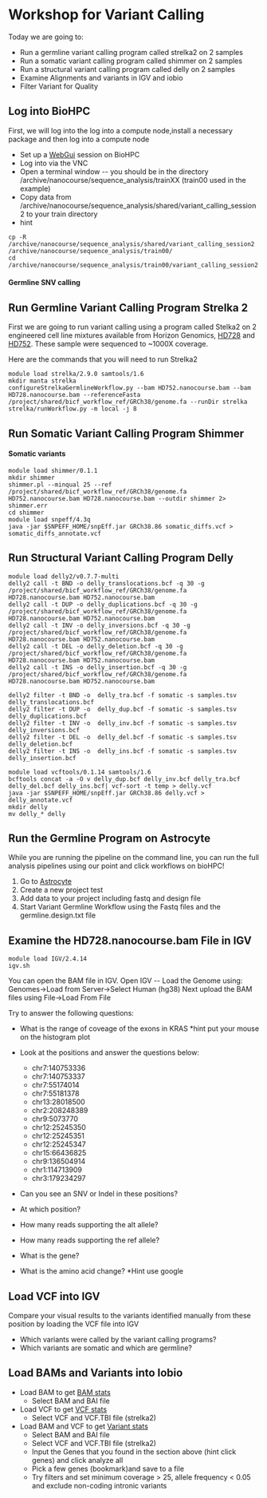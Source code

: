 # Workshop for Variant Calling

Today we are going to:

* Run a germline variant calling program called strelka2 on 2 samples
* Run a somatic variant calling program called shimmer on 2 samples
* Run a structural variant calling program called delly on 2 samples
* Examine Alignments and variants in IGV and iobio
* Filter Variant for Quality

## Log into BioHPC
First, we will log into the log into a compute node,install a necessary package and then log into a compute node

* Set up a [WebGui](https://portal.biohpc.swmed.edu/terminal/webgui) session on BioHPC
* Log into via the VNC
* Open a terminal window -- you should be in the directory /archive/nanocourse/sequence_analysis/trainXX (train00 used in the example)
* Copy data from /archive/nanocourse/sequence_analysis/shared/variant_calling_session2 to your train directory
* hint 

~~~~
cp -R /archive/nanocourse/sequence_analysis/shared/variant_calling_session2 /archive/nanocourse/sequence_analysis/train00/
cd /archive/nanocourse/sequence_analysis/train00/variant_calling_session2
~~~~

#### Germline SNV calling

## Run Germline Variant Calling Program Strelka 2

First we are going to run variant calling using a program called Stelka2 on 2 engineered cell line mixtures available from Horizon Genomics, [HD728](https://www.horizondiscovery.com/tru-q-1-5-tier-reference-standard-hd728) and [HD752](https://www.horizondiscovery.com/tru-q-0-100-wildtype-reference-standard-hd752).  These sample were sequenced to ~1000X coverage.

Here are the commands that you will need to run Strelka2

~~~~
module load strelka/2.9.0 samtools/1.6
mkdir manta strelka
configureStrelkaGermlineWorkflow.py --bam HD752.nanocourse.bam --bam HD728.nanocourse.bam --referenceFasta /project/shared/bicf_workflow_ref/GRCh38/genome.fa --runDir strelka
strelka/runWorkflow.py -m local -j 8
~~~~


## Run Somatic Variant Calling Program Shimmer

#### Somatic variants

~~~~
module load shimmer/0.1.1
mkdir shimmer
shimmer.pl --minqual 25 --ref /project/shared/bicf_workflow_ref/GRCh38/genome.fa HD752.nanocourse.bam HD728.nanocourse.bam --outdir shimmer 2> shimmer.err
cd shimmer
module load snpeff/4.3q
java -jar $SNPEFF_HOME/snpEff.jar GRCh38.86 somatic_diffs.vcf > somatic_diffs_annotate.vcf
~~~~


## Run Structural Variant Calling Program Delly

~~~~
module load delly2/v0.7.7-multi
delly2 call -t BND -o delly_translocations.bcf -q 30 -g /project/shared/bicf_workflow_ref/GRCh38/genome.fa HD728.nanocourse.bam HD752.nanocourse.bam
delly2 call -t DUP -o delly_duplications.bcf -q 30 -g /project/shared/bicf_workflow_ref/GRCh38/genome.fa HD728.nanocourse.bam HD752.nanocourse.bam
delly2 call -t INV -o delly_inversions.bcf -q 30 -g /project/shared/bicf_workflow_ref/GRCh38/genome.fa HD728.nanocourse.bam HD752.nanocourse.bam
delly2 call -t DEL -o delly_deletion.bcf -q 30 -g /project/shared/bicf_workflow_ref/GRCh38/genome.fa HD728.nanocourse.bam HD752.nanocourse.bam
delly2 call -t INS -o delly_insertion.bcf -q 30 -g /project/shared/bicf_workflow_ref/GRCh38/genome.fa HD728.nanocourse.bam HD752.nanocourse.bam
~~~~
~~~~
delly2 filter -t BND -o  delly_tra.bcf -f somatic -s samples.tsv delly_translocations.bcf
delly2 filter -t DUP -o  delly_dup.bcf -f somatic -s samples.tsv delly_duplications.bcf
delly2 filter -t INV -o  delly_inv.bcf -f somatic -s samples.tsv delly_inversions.bcf
delly2 filter -t DEL -o  delly_del.bcf -f somatic -s samples.tsv delly_deletion.bcf
delly2 filter -t INS -o  delly_ins.bcf -f somatic -s samples.tsv delly_insertion.bcf

module load vcftools/0.1.14 samtools/1.6
bcftools concat -a -O v delly_dup.bcf delly_inv.bcf delly_tra.bcf delly_del.bcf delly_ins.bcf| vcf-sort -t temp > delly.vcf
java -jar $SNPEFF_HOME/snpEff.jar GRCh38.86 delly.vcf > delly_annotate.vcf
mkdir delly
mv delly_* delly
~~~~

## Run the Germline Program on Astrocyte

While you are running the pipeline on the command line, you can run the full analysis pipelines using our point and click workflows on bioHPC!

1. Go to [Astrocyte](https://astrocyte.biohpc.swmed.edu)
2. Create a new project test
3. Add data to your project including fastq and design file
4. Start Variant Germline Workflow using the Fastq files and the germline.design.txt file



## Examine the HD728.nanocourse.bam File in IGV

~~~~
module load IGV/2.4.14
igv.sh 
~~~~

You can open the BAM file in IGV.  Open IGV -- Load the Genome using: Genomes->Load from Server->Select Human (hg38)
Next upload the BAM files using File->Load From File

Try to answer the following questions:

* What is the range of coveage of the exons in KRAS *hint put your mouse on the histogram plot
* Look at the positions and answer the questions below:
    * chr7:140753336
    * chr7:140753337
    * chr7:55174014
    * chr7:55181378
    * chr13:28018500
    * chr2:208248389
    * chr9:5073770
    * chr12:25245350
    * chr12:25245351
    * chr12:25245347
    * chr15:66436825
    * chr9:136504914
    * chr1:114713909
    * chr3:179234297

* Can you see an SNV or Indel in these positions?
* At which position?
* How many reads supporting the alt allele?
* How many reads supporting the ref allele?
* What is the gene?
* What is the amino acid change? *Hint use google


## Load VCF into IGV

Compare your visual results to the variants identified manually from these position by loading the VCF file into IGV

* Which variants were called by the variant calling programs?
* Which variants are somatic and which are germline?

## Load BAMs and Variants into Iobio

* Load BAM to get [BAM stats](bam.iobio.io)
  * Select BAM and BAI file
* Load VCF to get [VCF stats](vcf.iobio.io)
  * Select VCF and VCF.TBI file (strelka2)
* Load BAM and VCF to get [Variant stats](gene.iobio.io)
  * Select BAM and BAI file
  * Select VCF and VCF.TBI file (strelka2)
  * Input the Genes that you found in the section above (hint click genes) and click analyze all
  * Pick a few genes (bookmark)and save to a file
  * Try filters and set minimum coverage > 25, allele frequency < 0.05 and exclude non-coding intronic variants


